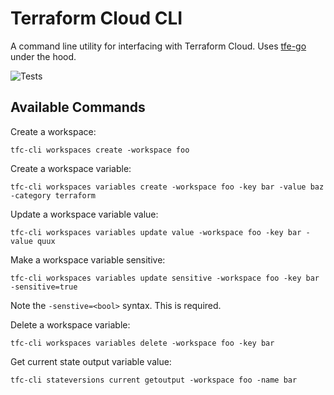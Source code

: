# Terraform Cloud CLI

A command line utility for interfacing with Terraform Cloud. Uses [tfe-go][] under the hood.

![Tests](https://github.com/cbsinteractive/tfc-cli/actions/workflows/tests.yml/badge.svg)

## Available Commands

Create a workspace:

```shell
tfc-cli workspaces create -workspace foo
```

Create a workspace variable:

```shell
tfc-cli workspaces variables create -workspace foo -key bar -value baz -category terraform
```

Update a workspace variable value:

```shell
tfc-cli workspaces variables update value -workspace foo -key bar -value quux
```

Make a workspace variable sensitive:

```shell
tfc-cli workspaces variables update sensitive -workspace foo -key bar -sensitive=true
```

Note the `-senstive=<bool>` syntax. This is required.

Delete a workspace variable:

```shell
tfc-cli workspaces variables delete -workspace foo -key bar
```

Get current state output variable value:

```shell
tfc-cli stateversions current getoutput -workspace foo -name bar
```

[tfe-go]: https://github.com/hashicorp/go-tfe

